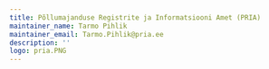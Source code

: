```yaml
---
title: Põllumajanduse Registrite ja Informatsiooni Amet (PRIA)
maintainer_name: Tarmo Pihlik
maintainer_email: Tarmo.Pihlik@pria.ee
description: ''
logo: pria.PNG
---
```

